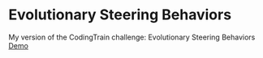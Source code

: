 # Evolutionary Steering Behaviors
My version of the CodingTrain challenge:
    Evolutionary Steering Behaviors
<a href="https://fsadock.github.io">Demo</a>
